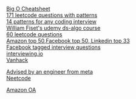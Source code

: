 <a target="_blank" href="https://www.bigocheatsheet.com/"> Big O Cheatsheet </a>
<br/>
<a target="_blank" href="https://seanprashad.com/leetcode-patterns/">171 leetcode questions with patterns </a>
<br/>
<a target="_blank" href="https://hackernoon.com/14-patterns-to-ace-any-coding-interview-question-c5bb3357f6ed"> 14 patterns for any coding interview </a>
<br/>
<a target="_blank" href="https://www.udemy.com/course/introduction-to-data-structures/">William Fiset's udemy ds-algo course </a>
<br/>
<a target="_blank" href="https://docs.google.com/spreadsheets/d/1Y98QKaYPazWImEt1nA_ocpGNJ-yQjH1FAsVQhUQ7OTw/edit#gid=0" target="_blank">60 leetcode questions</a>
<br/>
<a target="_blank" href="https://www.reddit.com/r/leetcode/comments/v2ft8b/is_there_a_top50_list_for_microsoft_apple_google/">Amazon top 50,Facebook top 50, Linkedin top 33</a>
<br/>
<a target="_blank" href="https://www.linkedin.com/posts/srikanth-tekumudi-95b47216b_facebook-tagged-leetcode-set-activity-6941241494703857664-INmU?utm_source=linkedin_share&utm_medium=member_desktop_web">Facebook tagged interview questions</a>
<br/>
<a target="_blank" href="https://interviewing.io/">interviewing.io</a>
<br/>
<a target="_blank" href="https://vanhack.com/candidates">Vanhack</a>
<br/>

<a target="_blank" href="https://www.techinterviewhandbook.org/introduction/">Advised by an engineer from meta </a>
<br/>
<a target="_blank" href="https://neetcode.io/">Neetcode</a>
<br/>

<a href="https://www.reddit.com/r/leetcode/comments/qz2atz/amazon_final_interview_questions_all_combined/">Amazon OA</a>
